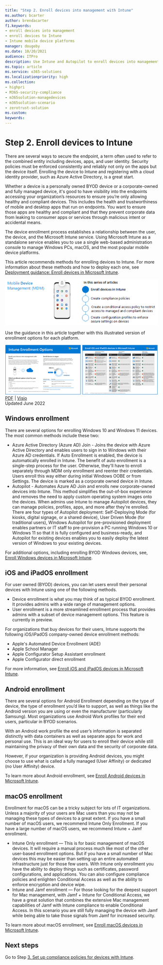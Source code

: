 ```yaml
---
title: "Step 2. Enroll devices into management with Intune"
ms.author: bcarter
author: brendacarter
f1.keywords:
- enroll devices into management
- enroll devices to Intune
- Intune mobile device platforms
manager: dougeby
ms.date: 10/20/2021
audience: ITPro
description: Use Intune and Autopilot to enroll devices into management to ensure the apps running on them are compliant and to prevent corporate data leaks.
ms.topic: article
ms.service: o365-solutions
ms.localizationpriority: high
ms.collection:
- highpri
- M365-security-compliance
- m365solution-managedevices
- m365solution-scenario
- zerotrust-solution
ms.custom: 
keywords: 
---
```


# Step 2. Enroll devices to Intune

There are several ways to secure the endpoint, a term often used to refer to the combined entity including devices, apps, and user identity. Security policies must be enforced consistently and reliably not only on the apps but the device itself. Enrolling the device to Intune and registering with a cloud identity provider, such as Azure Active Directory, is a great start.

Whether a device is a personally owned BYOD device or a corporate-owned and fully managed device, it's good to have visibility into the endpoints accessing your organization’s resources to ensure you’re only allowing healthy and compliant devices. This includes the health and trustworthiness of mobile and desktop apps that run on endpoints. You want to ensure those apps are healthy and compliant and that they prevent corporate data from leaking to consumer apps or services through malicious intent or accidental means.

The device enrollment process establishes a relationship between the user, the device, and the Microsoft Intune service. Using Microsoft Intune as a standalone service enables you to use a single web-based administration console to manage Windows PCs, macOS, and the most popular mobile device platforms.

This article recommends methods for enrolling devices to Intune. For more information about these methods and how to deploy each one, see [Deployment guidance: Enroll devices in Microsoft Intune](/mem/intune/fundamentals/deployment-guide-enrollment).

![Steps for managing devices](../media/devices/intune-mdm-steps-1.png#lightbox)

Use the guidance in this article together with this illustrated version of enrollment options for each platform. 

[![A visual representation of Intune enrollment options by platform](../media/devices/msft-intune-enrollment-options-thumb-landscape.png)](https://download.microsoft.com/download/e/6/2/e6233fdd-a956-4f77-93a5-1aa254ee2917/msft-intune-enrollment-options.pdf) <br/> [PDF](https://download.microsoft.com/download/e/6/2/e6233fdd-a956-4f77-93a5-1aa254ee2917/msft-intune-enrollment-options.pdf) | [Visio](https://download.microsoft.com/download/e/6/2/e6233fdd-a956-4f77-93a5-1aa254ee2917/msft-intune-enrollment-options.vsdx) <br/> Updated June 2022



## Windows enrollment
There are several options for enrolling Windows 10 and Windows 11 devices. The most common methods include these two:

- Azure Active Directory (Azure AD) Join - Joins the device with Azure Active Directory and enables users to sign in to Windows with their Azure AD credentials. If Auto Enrollment is enabled, the device is automatically enrolled in Intune. The benefit of auto enrollment is a single-step process for the user. Otherwise, they'll have to enroll separately through MDM only enrollment and reenter their credentials. Users enroll this way either during initial Windows OOBE or from Settings. The device is marked as a corporate owned device in Intune.
- Autopilot - Automates Azure AD Join and enrolls new corporate-owned devices into Intune. This method simplifies the out-of-box experience and removes the need to apply custom operating system images onto the devices. When admins use Intune to manage Autopilot devices, they can manage policies, profiles, apps, and more after they're enrolled. There are four types of Autopilot deployment: Self-Deploying Mode (for kiosks, digital signage, or a shared device), User Driven Mode (for traditional users), Windows Autopilot for pre-provisioned deployment enables partners or IT staff to pre-provision a PC running Windows 10 or Windows 11 so that it is fully configured and business-ready, and Autopilot for existing devices enables you to easily deploy the latest version of Windows to your existing devices.

For additional options, including enrolling BYOD Windows devices, see, [Enroll Windows devices in Microsoft Intune](/mem/intune/fundamentals/deployment-guide-enrollment-windows).

## iOS and iPadOS enrollment

For user owned (BYOD) devices, you can let users enroll their personal devices with Intune using one of the following methods.
- Device enrollment is what you may think of as typical BYOD enrollment. It provides admins with a wide range of management options.
- User enrollment is a more streamlined enrollment process that provides admins with a subset of device management options. This feature is currently in preview.

For organizations that buy devices for their users, Intune supports the following iOS/iPadOS company-owned device enrollment methods:
- Apple's Automated Device Enrollment (ADE)
- Apple School Manager
- Apple Configurator Setup Assistant enrollment
- Apple Configurator direct enrollment

For more information, see [Enroll iOS and iPadOS devices in Microsoft Intune](/mem/intune/fundamentals/deployment-guide-enrollment-ios-ipados).

## Android enrollment 

There are several options for Android Enrollment depending on the type of device, the type of enrollment you’d like to support, as well as things like the Android version you are using or even the manufacturer (particularly Samsung). Most organizations use Android Work profiles for their end users, particular in BYOD scenarios. 

With an Android work profile the end user’s information is separated distinctly with data containers as well as separate apps for work and personal use. This is an ideal way for users to enroll their device while still maintaining the privacy of their own data and the security of corporate data. 

However, if your organization is providing Android devices, you might choose to use what is called a fully managed (User Affinity) or dedicated (no User Affinity) device.

To learn more about Android enrollment, see [Enroll Android devices in Microsoft Intune](/mem/intune/fundamentals/deployment-guide-enrollment-android).

## macOS enrollment

Enrollment for macOS can be a tricky subject for lots of IT organizations. Unless a majority of your users are Mac users than you may not be managing these types of devices to a great extent. If you have a small number of macOS users, we recommend Intune Only Enrollment. If you have a large number of macOS users, we recommend Intune + Jamf enrollment.  
- Intune Only enrollment — This is for basic management of macOS devices. It will require a manual process much like most of the other user-based enrollment options. But if you have a small number of Mac devices this may be easier than setting up an entire automated infrastructure just for those few users. With Intune only enrollment you have the ability to deploy things such as certificates, password configurations, and applications. You can also configure compliance policies and enlighten Conditional Access as well as the ability to enforce encryption and device wipe. 
- Intune and Jamf enrollment — For those looking for the deepest support for Mac management, with Jamf + Intune for Conditional Access, we have a great solution that combines the extensive Mac management capabilities of Jamf with Intune compliance to enable Conditional Access. In this scenario you are still fully managing the device with Jamf while being able to take those signals from Jamf for increased security.

To learn more about macOS enrollment, see [Enroll macOS devices in Microsoft Intune](/mem/intune/fundamentals/deployment-guide-enrollment-macos).

## Next steps

Go to Step [3. Set up compliance policies for devices with Intune](manage-devices-with-intune-compliance-policies.md).
